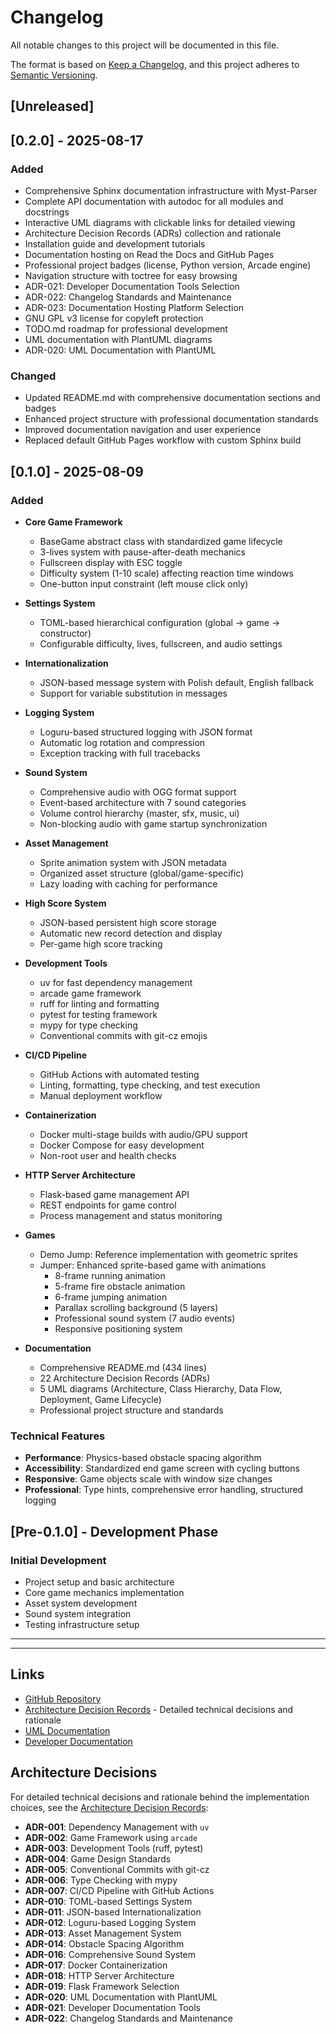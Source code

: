 # Changelog

All notable changes to this project will be documented in this file.

The format is based on [Keep a Changelog](https://keepachangelog.com/en/1.0.0/),
and this project adheres to [Semantic Versioning](https://semver.org/spec/v2.0.0.html).

## [Unreleased]

## [0.2.0] - 2025-08-17

### Added
- Comprehensive Sphinx documentation infrastructure with Myst-Parser
- Complete API documentation with autodoc for all modules and docstrings
- Interactive UML diagrams with clickable links for detailed viewing
- Architecture Decision Records (ADRs) collection and rationale
- Installation guide and development tutorials
- Documentation hosting on Read the Docs and GitHub Pages
- Professional project badges (license, Python version, Arcade engine)
- Navigation structure with toctree for easy browsing
- ADR-021: Developer Documentation Tools Selection
- ADR-022: Changelog Standards and Maintenance
- ADR-023: Documentation Hosting Platform Selection
- GNU GPL v3 license for copyleft protection
- TODO.md roadmap for professional development
- UML documentation with PlantUML diagrams
- ADR-020: UML Documentation with PlantUML

### Changed
- Updated README.md with comprehensive documentation sections and badges
- Enhanced project structure with professional documentation standards
- Improved documentation navigation and user experience
- Replaced default GitHub Pages workflow with custom Sphinx build

## [0.1.0] - 2025-08-09

### Added
- **Core Game Framework**
  - BaseGame abstract class with standardized game lifecycle
  - 3-lives system with pause-after-death mechanics
  - Fullscreen display with ESC toggle
  - Difficulty system (1-10 scale) affecting reaction time windows
  - One-button input constraint (left mouse click only)

- **Settings System**
  - TOML-based hierarchical configuration (global → game → constructor)
  - Configurable difficulty, lives, fullscreen, and audio settings

- **Internationalization**
  - JSON-based message system with Polish default, English fallback
  - Support for variable substitution in messages

- **Logging System**
  - Loguru-based structured logging with JSON format
  - Automatic log rotation and compression
  - Exception tracking with full tracebacks

- **Sound System**
  - Comprehensive audio with OGG format support
  - Event-based architecture with 7 sound categories
  - Volume control hierarchy (master, sfx, music, ui)
  - Non-blocking audio with game startup synchronization

- **Asset Management**
  - Sprite animation system with JSON metadata
  - Organized asset structure (global/game-specific)
  - Lazy loading with caching for performance

- **High Score System**
  - JSON-based persistent high score storage
  - Automatic new record detection and display
  - Per-game high score tracking

- **Development Tools**
  - uv for fast dependency management
  - arcade game framework
  - ruff for linting and formatting
  - pytest for testing framework
  - mypy for type checking
  - Conventional commits with git-cz emojis

- **CI/CD Pipeline**
  - GitHub Actions with automated testing
  - Linting, formatting, type checking, and test execution
  - Manual deployment workflow

- **Containerization**
  - Docker multi-stage builds with audio/GPU support
  - Docker Compose for easy development
  - Non-root user and health checks

- **HTTP Server Architecture**
  - Flask-based game management API
  - REST endpoints for game control
  - Process management and status monitoring

- **Games**
  - Demo Jump: Reference implementation with geometric sprites
  - Jumper: Enhanced sprite-based game with animations
    - 8-frame running animation
    - 5-frame fire obstacle animation
    - 6-frame jumping animation
    - Parallax scrolling background (5 layers)
    - Professional sound system (7 audio events)
    - Responsive positioning system

- **Documentation**
  - Comprehensive README.md (434 lines)
  - 22 Architecture Decision Records (ADRs)
  - 5 UML diagrams (Architecture, Class Hierarchy, Data Flow, Deployment, Game Lifecycle)
  - Professional project structure and standards

### Technical Features
- **Performance**: Physics-based obstacle spacing algorithm
- **Accessibility**: Standardized end game screen with cycling buttons
- **Responsive**: Game objects scale with window size changes
- **Professional**: Type hints, comprehensive error handling, structured logging

## [Pre-0.1.0] - Development Phase

### Initial Development
- Project setup and basic architecture
- Core game mechanics implementation
- Asset system development
- Sound system integration
- Testing infrastructure setup

---



---



## Links

- [GitHub Repository](https://github.com/jgrynczewski/unipress)
- [Architecture Decision Records](docs/adr/) - Detailed technical decisions and rationale
- [UML Documentation](docs/uml/)
- [Developer Documentation](docs/sphinx/)

## Architecture Decisions

For detailed technical decisions and rationale behind the implementation choices, see the [Architecture Decision Records](docs/adr/):

- **ADR-001**: Dependency Management with `uv`
- **ADR-002**: Game Framework using `arcade`
- **ADR-003**: Development Tools (ruff, pytest)
- **ADR-004**: Game Design Standards
- **ADR-005**: Conventional Commits with git-cz
- **ADR-006**: Type Checking with mypy
- **ADR-007**: CI/CD Pipeline with GitHub Actions
- **ADR-010**: TOML-based Settings System
- **ADR-011**: JSON-based Internationalization
- **ADR-012**: Loguru-based Logging System
- **ADR-013**: Asset Management System
- **ADR-014**: Obstacle Spacing Algorithm
- **ADR-016**: Comprehensive Sound System
- **ADR-017**: Docker Containerization
- **ADR-018**: HTTP Server Architecture
- **ADR-019**: Flask Framework Selection
- **ADR-020**: UML Documentation with PlantUML
- **ADR-021**: Developer Documentation Tools
- **ADR-022**: Changelog Standards and Maintenance
